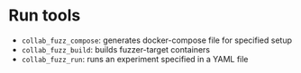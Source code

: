 # Run tools

- `collab_fuzz_compose`: generates docker-compose file for specified setup
- `collab_fuzz_build`: builds fuzzer-target containers
- `collab_fuzz_run`: runs an experiment specified in a YAML file
